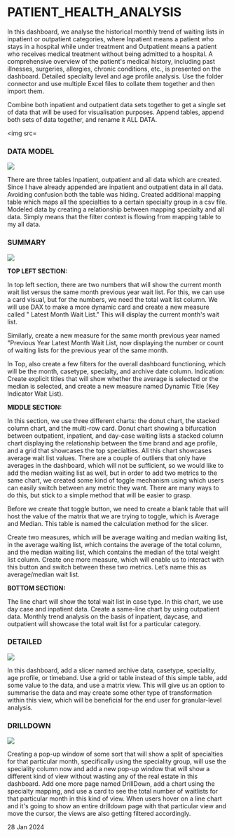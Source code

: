 # PATIENT_HEALTH_ANALYSIS
<p>In this dashboard, we analyse the historical monthly trend of waiting lists in inpatient or outpatient categories, where Inpatient means a patient who stays in a hospital while under treatment and Outpatient means a patient who receives medical treatment without being admitted to a hospital. A comprehensive overview of the patient's medical history, including past illnesses, surgeries, allergies, chronic conditions, etc., is presented on the dashboard. Detailed specialty level and age profile analysis. Use the folder connector and use multiple Excel files to collate them together and then import them.

  Combine both inpatient and outpatient data sets together to get a single set of data that will be used for visualisation purposes. Append tables, append both sets of data together, and rename it ALL DATA.

<img src=


  <p><h3>DATA MODEL</h3></p>
<img src=https://github.com/AloraKesharwani/Hospital-_-Patient-_-Details/assets/155231669/47722b03-b0c7-45ec-8141-8aed77dbcdcc>

</p>
There are three tables Inpatient, outpatient and all data which are created. Since I have already appended are inpatient and outpatient data in all data. Avoiding confusion both the table was hiding. Created additional mapping table which maps all the specialties to a certain specialty group in a csv file. Modeled data by creating a relationship between mapping specialty and all data.
Simply means that the filter context is flowing from mapping table to my all data.




<p><h3>SUMMARY </h3></p>
<img src=https://github.com/AloraKesharwani/Patient_Health_Analysis/assets/155231669/5b2e2192-059b-4d81-bda1-57790f56b015>
<p>
 
  <b>TOP LEFT SECTION:</b> 
  </p>
  
  In top left section, there are two numbers that will show the current month wait list versus the same month previous year wait list. For this, we can use a card visual, but for the numbers, we need the total wait list column. We will use DAX to make a more dynamic card and create a new measure called " Latest Month Wait List." This will display the current month's wait list.

Similarly, create a new measure for the same month previous year named "Previous Year Latest Month Wait List, now displaying the number or count of waiting lists for the previous year of the same month.

In Top, also create a few filters for the overall dashboard functioning, which will be the month, casetype, specialty, and archive date column.
Indication: Create explicit titles that will show whether the average is selected or the median is selected, and create a new measure named Dynamic Title (Key Indicator Wait List).
</p>
<p>
  <b>MIDDLE SECTION:</b> 
  
 In this section, we use three different charts: the donut chart, the stacked column chart, and the multi-row card. Donut chart showing a bifurcation between outpatient, inpatient, and day-case waiting lists a stacked column chart displaying the relationship between the time brand and age profile, and a grid that showcases the top specialties. All this chart showcases average wait list values. There are a couple of outliers that only have averages in the dashboard, which will not be sufficient, so we would like to add the median waiting list as well, but in order to add two metrics to the same chart, we created some kind of toggle mechanism using which users can easily switch between any metric they want. There are many ways to do this, but stick to a simple method that will be easier to grasp.

Before we create that toggle button, we need to create a blank table that will host the value of the matrix that we are trying to toggle, which is Average and Median. This table is named the calculation method for the slicer.

Create two measures, which will be average waiting and median waiting list, in the average waiting list, which contains the average of the total column, and the median waiting list, which contains the median of the total weight list column. Create one more measure, which will enable us to interact with this button and switch between these two metrics. Let’s name this as average/median wait list.
</p>
<p>
  <b>BOTTOM SECTION: </b> 
  
</p>The line chart will show the total wait list in case type. In this chart, we use day case and inpatient data. Create a same-line chart by using outpatient data. Monthly trend analysis on the basis of inpatient, daycase, and outpatient will showcase the total wait list for a particular category.
</p>
<p>
  <p><h3>DETAILED </h3></p>
  
<img src=https://github.com/AloraKesharwani/Patient_Health_Analysis/assets/155231669/72fbaabf-e706-46a4-80fe-ebae270d9241>
</p>

  In this dashboard, add a slicer named archive data, casetype, speciality, age profile, or timeband. Use a grid or table instead of this simple table, add some value to the data, and use a matrix view. This will give us an option to summarise the data and may create some other type of transformation within this view, which will be beneficial for the end user for granular-level analysis.

</p>
<p>
   <p><h3>DRILLDOWN </h3></p>

   <img src=https://github.com/AloraKesharwani/Patient_Health_Analysis/assets/155231669/f045fde2-e2e8-49c0-93f9-29bf81ac98b9>
</p>

   

Creating a pop-up window of some sort that will show a split of specialties for that particular month, specifically using the speciality group, will use the speciality column now and add a new pop-up window that will show a different kind of view without wasting any of the real estate in this dashboard. Add one more page named DrillDown, add a chart using the specialty mapping, and use a card to see the total number of waitlists for that particular month in this kind of view. When users hover on a line chart and it's going to show an entire drilldown page with that particular view and move the cursor, the views are also getting filtered accordingly.  

</p>

<p>28 Jan 2024 <p/>
